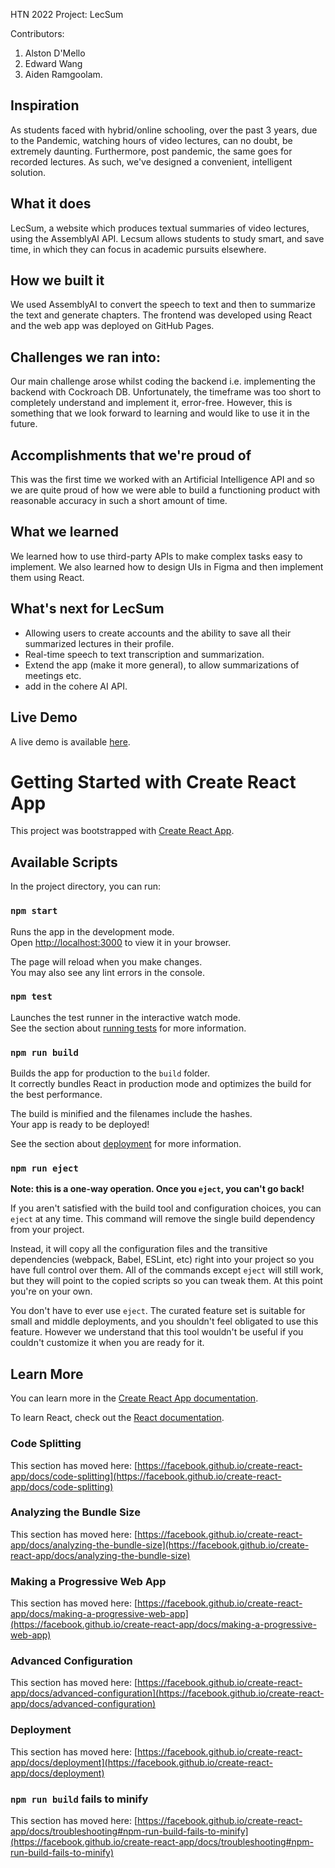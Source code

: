 HTN 2022 Project: LecSum

Contributors:
1. Alston D'Mello
2. Edward Wang
3. Aiden Ramgoolam. 

## Inspiration
As students faced with hybrid/online schooling, over the past 3 years, due to the Pandemic, watching hours of video lectures, can no doubt, be extremely daunting. Furthermore, post pandemic, the same goes for recorded lectures. As such, we've designed a convenient, intelligent solution. 

## What it does
LecSum, a website which produces textual summaries of video lectures, using the AssemblyAI API. 
Lecsum allows students to study smart, and save time, in which they can focus in academic pursuits elsewhere. 

## How we built it
We used AssemblyAI to convert the speech to text and then to summarize the text and generate chapters. The frontend was developed using React and the web app was deployed on GitHub Pages.

## Challenges we ran into:
Our main challenge arose whilst coding the backend i.e. implementing the backend with Cockroach DB. Unfortunately, the timeframe was too short to completely understand and implement it, error-free. However, this is something that we look forward to learning and would like to use it in the future.

## Accomplishments that we're proud of
This was the first time we worked with an Artificial Intelligence API and so we are quite proud of how we were able to build a functioning product with reasonable accuracy in such a short amount of time.

## What we learned
We learned how to use third-party APIs to make complex tasks easy to implement. We also learned how to design UIs in Figma and then implement them using React. 

## What's next for LecSum
- Allowing users to create accounts and the ability to save all their summarized lectures in their profile.
- Real-time speech to text transcription and summarization. 
- Extend the app (make it more general), to allow summarizations of meetings etc. 
- add in the cohere AI API. 

## Live Demo
A live demo is available [here](https://als10.github.io/htn2022-project/).

# Getting Started with Create React App

This project was bootstrapped with [Create React App](https://github.com/facebook/create-react-app).

## Available Scripts

In the project directory, you can run:

### `npm start`

Runs the app in the development mode.\
Open [http://localhost:3000](http://localhost:3000) to view it in your browser.

The page will reload when you make changes.\
You may also see any lint errors in the console.

### `npm test`

Launches the test runner in the interactive watch mode.\
See the section about [running tests](https://facebook.github.io/create-react-app/docs/running-tests) for more information.

### `npm run build`

Builds the app for production to the `build` folder.\
It correctly bundles React in production mode and optimizes the build for the best performance.

The build is minified and the filenames include the hashes.\
Your app is ready to be deployed!

See the section about [deployment](https://facebook.github.io/create-react-app/docs/deployment) for more information.

### `npm run eject`

**Note: this is a one-way operation. Once you `eject`, you can't go back!**

If you aren't satisfied with the build tool and configuration choices, you can `eject` at any time. This command will remove the single build dependency from your project.

Instead, it will copy all the configuration files and the transitive dependencies (webpack, Babel, ESLint, etc) right into your project so you have full control over them. All of the commands except `eject` will still work, but they will point to the copied scripts so you can tweak them. At this point you're on your own.

You don't have to ever use `eject`. The curated feature set is suitable for small and middle deployments, and you shouldn't feel obligated to use this feature. However we understand that this tool wouldn't be useful if you couldn't customize it when you are ready for it.

## Learn More

You can learn more in the [Create React App documentation](https://facebook.github.io/create-react-app/docs/getting-started).

To learn React, check out the [React documentation](https://reactjs.org/).

### Code Splitting

This section has moved here: [https://facebook.github.io/create-react-app/docs/code-splitting](https://facebook.github.io/create-react-app/docs/code-splitting)

### Analyzing the Bundle Size

This section has moved here: [https://facebook.github.io/create-react-app/docs/analyzing-the-bundle-size](https://facebook.github.io/create-react-app/docs/analyzing-the-bundle-size)

### Making a Progressive Web App

This section has moved here: [https://facebook.github.io/create-react-app/docs/making-a-progressive-web-app](https://facebook.github.io/create-react-app/docs/making-a-progressive-web-app)

### Advanced Configuration

This section has moved here: [https://facebook.github.io/create-react-app/docs/advanced-configuration](https://facebook.github.io/create-react-app/docs/advanced-configuration)

### Deployment

This section has moved here: [https://facebook.github.io/create-react-app/docs/deployment](https://facebook.github.io/create-react-app/docs/deployment)

### `npm run build` fails to minify

This section has moved here: [https://facebook.github.io/create-react-app/docs/troubleshooting#npm-run-build-fails-to-minify](https://facebook.github.io/create-react-app/docs/troubleshooting#npm-run-build-fails-to-minify)
